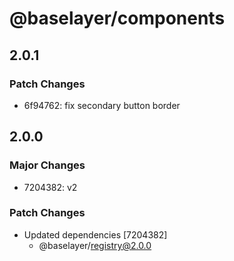 # @baselayer/components

## 2.0.1

### Patch Changes

- 6f94762: fix secondary button border

## 2.0.0

### Major Changes

- 7204382: v2

### Patch Changes

- Updated dependencies [7204382]
  - @baselayer/registry@2.0.0
